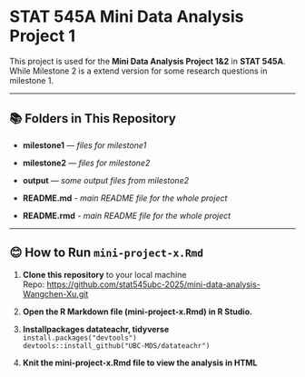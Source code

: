 STAT 545A Mini Data Analysis Project 1
================

This project is used for the **Mini Data Analysis Project 1&2** in
**STAT 545A**. While Milestone 2 is a extend version for some research
questions in milestone 1.

------------------------------------------------------------------------

## 📚 **Folders in This Repository**

- **milestone1** — *files for milestone1*

- **milestone2** — *files for milestone2*

- **output** — *some output files from milestone2*

- **README.md** - *main README file for the whole project*

- **README.rmd** - *main README file for the whole project*

------------------------------------------------------------------------

## 😊 **How to Run `mini-project-x.Rmd`**

1.  **Clone this repository** to your local machine  
    Repo:
    <https://github.com/stat545ubc-2025/mini-data-analysis-Wangchen-Xu.git>

2.  **Open the R Markdown file (mini-project-x.Rmd) in R Studio.**

3.  **Installpackages datateachr, tidyverse**  
    `install.packages("devtools")`  
    `devtools::install_github("UBC-MDS/datateachr")`

4.  **Knit the mini-project-x.Rmd file to view the analysis in HTML**
